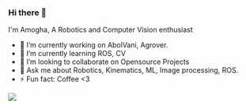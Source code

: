 ### Hi there 👋


I'm Amogha,
A Robotics and Computer Vision enthusiast


- 🔭 I’m currently working on AbolVani, Agrover.
- 🌱 I’m currently learning ROS, CV
- 👯 I’m looking to collaborate on Opensource Projects
- 💬 Ask me about Robotics, Kinematics, ML, Image processing, ROS.
- ⚡ Fun fact: Coffee <3



<img src="https://github-readme-stats.vercel.app/api?username=amoghatsunil&&show_icons=true&title_color=ffffff&icon_color=bb2acf&text_color=daf7dc&bg_color=151515">






